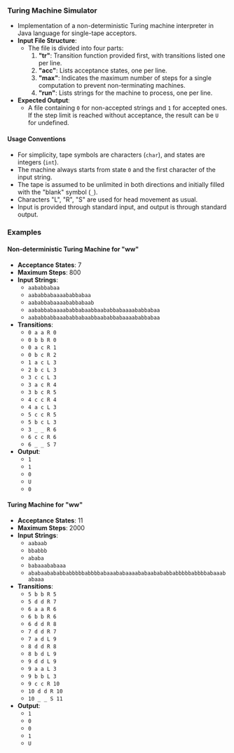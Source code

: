 ### Turing Machine Simulator

- Implementation of a non-deterministic Turing machine interpreter in Java language for single-tape acceptors.
- **Input File Structure**:
    - The file is divided into four parts:
        1. **"tr"**: Transition function provided first, with transitions listed one per line.
        2. **"acc"**: Lists acceptance states, one per line.
        3. **"max"**: Indicates the maximum number of steps for a single computation to prevent non-terminating machines.
        4. **"run"**: Lists strings for the machine to process, one per line.
- **Expected Output**:
    - A file containing `0` for non-accepted strings and `1` for accepted ones. If the step limit is reached without acceptance, the result can be `U` for undefined.

#### Usage Conventions
- For simplicity, tape symbols are characters (`char`), and states are integers (`int`).
- The machine always starts from state `0` and the first character of the input string.
- The tape is assumed to be unlimited in both directions and initially filled with the "blank" symbol (`_`).
- Characters "L", "R", "S" are used for head movement as usual.
- Input is provided through standard input, and output is through standard output.

### Examples

#### Non-deterministic Turing Machine for "ww"
- **Acceptance States**: 7
- **Maximum Steps**: 800
- **Input Strings**:
    - `aababbabaa`
    - `aababbabaaaababbabaa`
    - `aababbabaaaababbabaab`
    - `aababbabaaaababbabaabbaababbabaaaababbabaa`
    - `aababbabbaaababbabaabbaababbabaaaababbabaa`
- **Transitions**:
    - `0 a a R 0`
    - `0 b b R 0`
    - `0 a c R 1`
    - `0 b c R 2`
    - `1 a c L 3`
    - `2 b c L 3`
    - `3 c c L 3`
    - `3 a c R 4`
    - `3 b c R 5`
    - `4 c c R 4`
    - `4 a c L 3`
    - `5 c c R 5`
    - `5 b c L 3`
    - `3 _ _ R 6`
    - `6 c c R 6`
    - `6 _ _ S 7`
- **Output**:
    - `1`
    - `1`
    - `0`
    - `U`
    - `0`

#### Turing Machine for "ww"
- **Acceptance States**: 11
- **Maximum Steps**: 2000
- **Input Strings**:
    - `aabaab`
    - `bbabbb`
    - `ababa`
    - `babaaababaaa`
    - `ababaabababbabbbbbabbbbabaaababaaaababaabababbabbbbbabbbbabaaababaaa`
- **Transitions**:
    - `5 b b R 5`
    - `5 d d R 7`
    - `6 a a R 6`
    - `6 b b R 6`
    - `6 d d R 8`
    - `7 d d R 7`
    - `7 a d L 9`
    - `8 d d R 8`
    - `8 b d L 9`
    - `9 d d L 9`
    - `9 a a L 3`
    - `9 b b L 3`
    - `9 c c R 10`
    - `10 d d R 10`
    - `10 _ _ S 11`
- **Output**:
    - `1`
    - `0`
    - `0`
    - `1`
    - `U`
